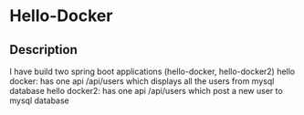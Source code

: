 # Hello-Docker
## Description
I have build two spring boot applications (hello-docker, hello-docker2)
hello docker: has one api /api/users which displays all the users from mysql database
hello docker2: has one api /api/users which post a new user to mysql database
